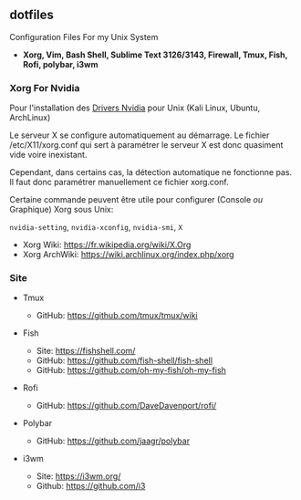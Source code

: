## dotfiles
Configuration Files For my Unix System

* **Xorg, Vim, Bash Shell, Sublime Text 3126/3143, Firewall, Tmux, Fish, Rofi, polybar, i3wm**

### Xorg For Nvidia
Pour l'installation des [Drivers Nvidia](https://github.com/PhineasPhreak/dotfiles/blob/master/etc/X11/README.md) pour Unix (Kali Linux, Ubuntu, ArchLinux)

Le serveur X se configure automatiquement au démarrage.
Le fichier /etc/X11/xorg.conf qui sert à paramétrer le serveur X est donc quasiment vide voire inexistant.

Cependant, dans certains cas, la détection automatique ne fonctionne pas.
Il faut donc paramétrer manuellement ce fichier xorg.conf.

Certaine commande peuvent être utile pour configurer (Console *ou* Graphique) Xorg sous Unix:

`nvidia-setting`, `nvidia-xconfig`, `nvidia-smi`, `X`

* Xorg Wiki: https://fr.wikipedia.org/wiki/X.Org
* Xorg ArchWiki: https://wiki.archlinux.org/index.php/xorg

### Site
* Tmux
  * GitHub: https://github.com/tmux/tmux/wiki
  
* Fish
  * Site: https://fishshell.com/
  * GitHub: https://github.com/fish-shell/fish-shell
  * GitHub: https://github.com/oh-my-fish/oh-my-fish
  
* Rofi
  * GitHub: https://github.com/DaveDavenport/rofi/

* Polybar
  * GitHub: https://github.com/jaagr/polybar

* i3wm
  * Site: https://i3wm.org/
  * Github: https://github.com/i3
